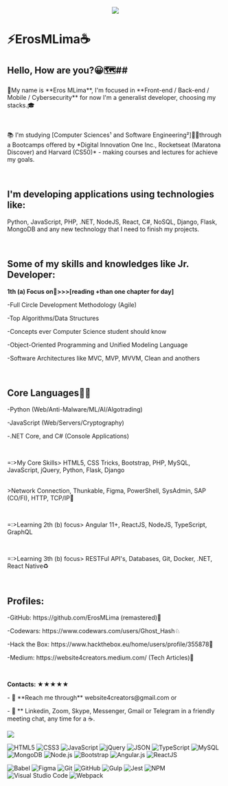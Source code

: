 <!-- Cover 
<p align="center">
	<img 
		alt=" " 
		loading="lazy" 
		src="./assets/Cover_GitHub.gif" 
		style="border-radius: 15px; box-shadow: 5px 5px 5px 5px rgba(0,0,0,.5);" 
		title="Eros MLima" 
	>
</p>  
#GoGoGo 🚀 🚀 🚀


<p align="center" >👨‍💻
    <img windth="470" src="https://blog.radware.com/wp-content/uploads/2020/06/traffic-juanjo-1536x768.jpg" style="width: 520px; height: 100px; margin: 0px;">
</p> 

-->


<p align="center">
    <img windth="470" src="https://i.pinimg.com/originals/30/b8/17/30b8174c6f1a07e0af9bcf41fec3a5f5.gif">
</p>

<h1>⚡️ErosMLima☕️</h1> 

## Hello, How are you?😀🗺️##
<p> </p>

<p>👨My name is **Eros MLima**, I'm focused in **Front-end / Back-end / Mobile / Cybersecurity** for now I'm a generalist developer, choosing my stacks.🎓</p><br/>

<p>📚 I'm studying [Computer Sciences¹ and Software Engineering²]👨‍💻through a Bootcamps offered by *Digital Innovation One Inc., Rocketseat (Maratona Discover) and Harvard (CS50)* - making courses and lectures for achieve my goals. </p><br/>

## I'm developing applications using technologies like:

<p>Python, JavaScript, PHP, .NET, NodeJS, React, C#, NoSQL, Django, Flask, MongoDB and any new technology that I need to finish my projects.</p>
<p> </p> <br/>

<!-- Skills -->

## Some of my skills and knowledges like Jr. Developer:

<!-- Skills -->
**1th (a) Focus on🎯>>>[reading +than one chapter for day]**
<p> </p>
<p>-Full Circle Development Methodology (Agile)</p>
<p>-Top Algorithms/Data Structures</p>
<p>-Concepts ever Computer Science student should know</p>
<p>-Object-Oriented Programming and Unified Modeling Language</p>
<p>-Software Architectures like MVC, MVP, MVVM, Clean and anothers</p><br/>

<!-- Core Languages -->

## **Core Languages👨‍💻** ##
<p> </p>
<p>-Python (Web/Anti-Malware/ML/AI/Algotrading)</p>
<p>-JavaScript (Web/Servers/Cryptography)</p>
<p>-.NET Core, and C# (Console Applications)</p> <br/>
<p> </p>

<!-- Core Skills -->

<p>=:>My Core Skills> HTML5, CSS Tricks, Bootstrap, PHP, MySQL, JavaScript, jQuery, Python, Flask, Django</p><br/>
<p=:>>Network Connection, Thunkable, Figma, PowerShell, SysAdmin, SAP (CO/FI), HTTP, TCP/IP🐍</p> <br/>

<!-- Learning -->

<p> =:>Learning 2th (b) focus> Angular 11+, ReactJS, NodeJS, TypeScript, GraphQL</p><br/>

<p>=:>Learning 3th (b) focus> RESTFul API's, Databases, Git, Docker, .NET, React Native♻️</p><br/>



<!-- Extra Mile

<!--<p>Extra Mile (little researches), not my core skills yet:</p>-->

<!--<p>-Arch Linux, Kernel, NoSQL, Assembly, Go, Scala, Lisp, Regex, Swift🔰</p>-->
<!--<p>-Web and Mobile Frameworks, Ngnix, OracleDB, AWS, Azure, Apache Mesos, Terraform, Xampp, Redis</p>-->
<!--<p>-Xamarim, GatsbyJS, AdonisJS, MongoDB, Elastic, Ruby (Sinatra), Elixir (Phoenix), Rusty, Java (Kotlin)⚜️</p>-->
<!--<p>-DevOps, Tests QA, Pipelines, GitLab Ci, Jenkins CI, Continuous Integration, Continuous Inspection, Release🧪</p> -->

<p> </p>
<!-- Profiles-->

## Profiles:<br/>
<p>-GitHub: https://github.com/ErosMLima (remastered)🌟</p>
<p>-Codewars: https://www.codewars.com/users/Ghost_Hash♘</p>
<p>-Hack the Box: https://www.hackthebox.eu/home/users/profile/355878🕋</p>
<p>-Medium: https://website4creators.medium.com/ (Tech Articles)📝 </p>
<p> </p><br/>
<!-- Contacts -->

**Contacts: ★★★★★**
<p> - 💬 **Reach me through** website4creators@gmail.com or<br/></p>
<p>- 📲 ** Linkedin, Zoom, Skype, Messenger, Gmail or Telegram in a friendly meeting chat, any time for a ☕️.</p>
<!-- Charts -->
<img src="https://github-readme-stats.vercel.app/api/top-langs/?username=ErosMLima&layout=compact&theme=jolly"
style="max-width:120%" align="center">
<p> </p>

<!-- Languages, libs and frameworks -->
<p align="left">
	<img alt="HTML5" src="https://img.shields.io/badge/-HTML-fff?style=plastic&logo=HTML5" title="HTML5" />
	<img alt="CSS3" src="https://img.shields.io/badge/-CSS-fff?style=plastic&logo=CSS3&logoColor=1572B6" title="CSS3" />
	<img alt="JavaScript" src="https://img.shields.io/badge/-JavaScript-fff?fff&style=plastic&logo=javascript&logoColor=f7ab00" title="JavaScript" />
	<img alt="jQuery" src="https://img.shields.io/badge/-jQuery-fff?style=plastic&logo=jquery&logoColor=4878a0" title="jQuery" />
	<img alt="JSON" src="https://img.shields.io/badge/-JSON-fff?style=plastic&logo=json&logoColor=1a1a1a" title="JSON" />
	<img alt="TypeScript" src="https://img.shields.io/badge/-TypeScript-fff?style=plastic&logo=typescript" title="TypeScript" />
	<img alt="MySQL" src="https://img.shields.io/badge/-MySQL-fff?style=plastic&logoColor=00758f&logo=mysql" title="MySQL" /><br/>
	<img alt="MongoDB" src="https://img.shields.io/badge/-MongoDB-fff?style=plastic&logoColor=009547&logo=mongodb" title="MongoDB" />
	<img alt="Node.js" src="https://img.shields.io/badge/-Node.js-fff?style=plastic&logoColor=fff&logo=node.js&logoColor=5B9856" title="Node.js" />
	<img alt="Bootstrap" src="https://img.shields.io/badge/-Bootstrap-fff?style=plastic&logo=bootstrap&logoColor=563D7C" title="Bootstrap" />
	<img alt="Angular.js" src="https://img.shields.io/badge/-Angular-fff?style=plastic&logo=angular&logoColor=af2d2f" title="Angular.js" />
	<img alt="ReactJS" src="https://img.shields.io/badge/-React-fff?style=plastic&logo=react&logoColor=18BCEE" title="ReactJS" />
</p>

<!-- Tools Front-end -->
<p align="left">
	<img alt="Babel" src="https://img.shields.io/badge/-Babel-fff?style=plastic&logo=babel" title="Babel" />
	<img alt="Figma" src="https://img.shields.io/badge/-Figma-fff?fff&style=plastic&logo=figma" title="Figma" />
	<img alt="Git" src="https://img.shields.io/badge/-Git-fff?style=plastic&logo=git" title="Git" />
	<img alt="GitHub" src="https://img.shields.io/badge/-GitHub-fff?style=plastic&logo=github&logoColor=333333" title="GitHub" />
	<img alt="Gulp" src="https://img.shields.io/badge/-Gulp-fff?style=plastic&logo=gulp" title="Gulp" />
	<img alt="Jest" src="https://img.shields.io/badge/-Jest-fff?style=plastic&logo=jest&logoColor=944058" title="Jest" />
	<img alt="NPM" src="https://img.shields.io/badge/-NPM-fff?style=plastic&logo=npm" title="NPM" />
	<img alt="Visual Studio Code" src="https://img.shields.io/badge/-Visual%20Studio%20Code-fff?style=plastic&logo=visual-studio-code&logoColor=007ACC" title="Visual Studio Code" />
	<img alt="Webpack" src="https://img.shields.io/badge/-Webpack-fff?style=plastic&logo=webpack&logoColor=1b74ba" title="Webpack" />
</p>
				
